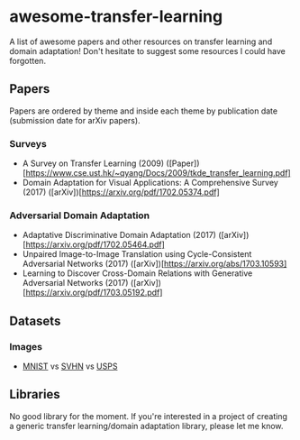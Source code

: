 # awesome-transfer-learning
A list of awesome papers and other resources on transfer learning and domain adaptation! Don't hesitate to suggest some resources I could have forgotten.

## Papers

Papers are ordered by theme and inside each theme by publication date (submission date for arXiv papers).

### Surveys

* A Survey on Transfer Learning (2009) (\[Paper]\)[https://www.cse.ust.hk/~qyang/Docs/2009/tkde_transfer_learning.pdf]
* Domain Adaptation for Visual Applications: A Comprehensive Survey (2017) (\[arXiv]\)[https://arxiv.org/pdf/1702.05374.pdf]

### Adversarial Domain Adaptation

* Adaptative Discriminative Domain Adaptation (2017) (\[arXiv\])[https://arxiv.org/pdf/1702.05464.pdf]
* Unpaired Image-to-Image Translation using Cycle-Consistent Adversarial Networks (2017) (\[arXiv\])[https://arxiv.org/abs/1703.10593]
* Learning to Discover Cross-Domain Relations with Generative Adversarial Networks (2017) (\[arXiv\])[https://arxiv.org/pdf/1703.05192.pdf]

## Datasets

### Images

* [MNIST](http://yann.lecun.com/exdb/mnist/) vs [SVHN](http://ufldl.stanford.edu/housenumbers/) vs [USPS](http://www.csie.ntu.edu.tw/~cjlin/libsvmtools/datasets/multiclass.html#usps)

## Libraries

No good library for the moment. If you're interested in a project of creating a generic transfer learning/domain adaptation library, please let me know.
